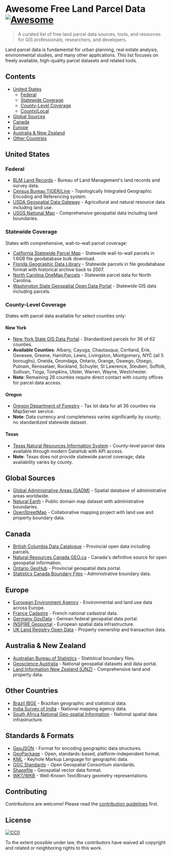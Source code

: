 # Awesome Free Land Parcel Data [![Awesome](https://awesome.re/badge.svg)](https://awesome.re)

> A curated list of free land parcel data sources, tools, and resources for GIS professionals, researchers, and developers.

Land parcel data is fundamental for urban planning, real estate analysis, environmental studies, and many other applications. This list focuses on freely available, high-quality parcel datasets and related tools.

## Contents

- [United States](#united-states)
  - [Federal](#federal)
  - [Statewide Coverage](#statewide-coverage)
  - [County-Level Coverage](#county-level-coverage)
  - [County/Local](#countylocal)
- [Global Sources](#global-sources)
- [Canada](#canada)
- [Europe](#europe)
- [Australia & New Zealand](#australia--new-zealand)
- [Other Countries](#other-countries)

## United States

### Federal

- [BLM Land Records](https://www.blm.gov/services/land-records) - Bureau of Land Management's land records and survey data.
- [Census Bureau TIGER/Line](https://www.census.gov/geographies/mapping-files/time-series/geo/tiger-line-file.html) - Topologically Integrated Geographic Encoding and Referencing system.
- [USDA Geospatial Data Gateway](https://datagateway.nrcs.usda.gov/) - Agricultural and natural resource data including land use.
- [USGS National Map](https://www.usgs.gov/programs/national-geospatial-program/national-map) - Comprehensive geospatial data including land boundaries.

### Statewide Coverage

States with comprehensive, wall-to-wall parcel coverage:

- [California Statewide Parcel Map](https://geohub.lacity.org/documents/baaf8251bfb94d3984fb58cb5fd93258) - Statewide wall-to-wall parcels in 1.6GB file geodatabase bulk download.
- [Florida Geographic Data Library](https://fgdl.org/zips/geospatial_data/) - Statewide parcels in file geodatabase format with historical archive back to 2007.
- [North Carolina OneMap Parcels](https://www.nconemap.gov/pages/parcels) - Statewide parcel data for North Carolina.
- [Washington State Geospatial Open Data Portal](https://geo.wa.gov/) - Statewide GIS data including parcels.

### County-Level Coverage

States with parcel data available for select counties only:

#### New York
- [New York State GIS Data Portal](https://data.gis.ny.gov/search?categories=%252Fcategories%252Fparcels) - Standardized parcels for 36 of 62 counties.
- **Available Counties**: Albany, Cayuga, Chautauqua, Cortland, Erie, Genesee, Greene, Hamilton, Lewis, Livingston, Montgomery, NYC (all 5 boroughs), Oneida, Onondaga, Ontario, Orange, Oswego, Otsego, Putnam, Rensselaer, Rockland, Schuyler, St Lawrence, Steuben, Suffolk, Sullivan, Tioga, Tompkins, Ulster, Warren, Wayne, Westchester.
- **Note**: Remaining 26 counties require direct contact with county offices for parcel data access.

#### Oregon
- [Oregon Department of Forestry](https://gis.odf.oregon.gov/ags1/rest/services/WebMercator/TaxlotsDisplay/MapServer) - Tax lot data for all 36 counties via MapServer service.
- **Note**: Data currency and completeness varies significantly by county; no standardized statewide dataset.

#### Texas
- [Texas Natural Resources Information System](https://data.tnris.org/) - County-level parcel data available through modern DataHub with API access.
- **Note**: Texas does not provide statewide parcel coverage; data availability varies by county.

## Global Sources

- [Global Administrative Areas (GADM)](https://gadm.org/) - Spatial database of administrative areas worldwide.
- [Natural Earth](https://www.naturalearthdata.com/) - Public domain map dataset with administrative boundaries.
- [OpenStreetMap](https://www.openstreetmap.org/) - Collaborative mapping project with land use and property boundary data.

## Canada

- [British Columbia Data Catalogue](https://catalogue.data.gov.bc.ca/) - Provincial open data including parcels.
- [Natural Resources Canada GEO.ca](https://geo.ca/) - Canada's definitive source for open geospatial information.
- [Ontario GeoHub](https://geohub.lio.gov.on.ca/) - Provincial geospatial data portal.
- [Statistics Canada Boundary Files](https://www12.statcan.gc.ca/census-recensement/2011/geo/bound-limit/bound-limit-eng.cfm) - Administrative boundary data.

## Europe

- [European Environment Agency](https://www.eea.europa.eu/data-and-maps) - Environmental and land use data across Europe.
- [France Cadastre](https://cadastre.data.gouv.fr/) - French national cadastral data.
- [Germany GovData](https://www.govdata.de/) - German federal geospatial data portal.
- [INSPIRE Geoportal](https://inspire-geoportal.ec.europa.eu/) - European spatial data infrastructure.
- [UK Land Registry Open Data](https://landregistry.data.gov.uk/) - Property ownership and transaction data.

## Australia & New Zealand

- [Australian Bureau of Statistics](https://www.abs.gov.au/statistics/standards/australian-statistical-geography-standard-asgs-edition-3/jul2021-jun2026/access-and-downloads/digital-boundary-files) - Statistical boundary files.
- [Geoscience Australia](https://www.ga.gov.au/data-pubs) - National geospatial datasets and data portal.
- [Land Information New Zealand (LINZ)](https://data.linz.govt.nz/) - Comprehensive land and property data.

## Other Countries

- [Brazil IBGE](https://www.ibge.gov.br/geociencias/downloads-geociencias.html) - Brazilian geographic and statistical data.
- [India Survey of India](https://www.surveyofindia.gov.in/) - National mapping agency data.
- [South Africa National Geo-spatial Information](https://ngi.dalrrd.gov.za/) - National spatial data infrastructure.



## Standards & Formats

- [GeoJSON](https://geojson.org/) - Format for encoding geographic data structures.
- [GeoPackage](https://www.geopackage.org/) - Open, standards-based, platform-independent format.
- [KML](https://developers.google.com/kml/) - Keyhole Markup Language for geographic data.
- [OGC Standards](https://www.ogc.org/standards/) - Open Geospatial Consortium standards.
- [Shapefile](https://en.wikipedia.org/wiki/Shapefile) - Geospatial vector data format.
- [WKT/WKB](https://en.wikipedia.org/wiki/Well-known_text_representation_of_geometry) - Well-Known Text/Binary geometry representations.

## Contributing

Contributions are welcome! Please read the [contribution guidelines](CONTRIBUTING.md) first.

## License

[![CC0](https://mirrors.creativecommons.org/presskit/buttons/88x31/svg/cc-zero.svg)](https://creativecommons.org/publicdomain/zero/1.0/)

To the extent possible under law, the contributors have waived all copyright and related or neighboring rights to this work. 